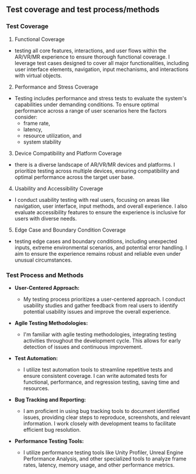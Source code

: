 ## Test coverage and test process/methods

### Test Coverage

1. Functional Coverage
* testing all core features, interactions, and user flows within the AR/VR/MR experience to ensure thorough functional coverage. I leverage test cases designed to cover all major functionalities, including user interface elements, navigation, input mechanisms, and interactions with virtual objects.
2. Performance and Stress Coverage
* Testing includes performance and stress tests to evaluate the system's capabilities under demanding conditions. To ensure optimal performance across a range of user scenarios here the factors consider:
    * frame rate,
    * latency,
    * resource utilization, and
    * system stability 
3. Device Compatibility and Platform Coverage
* there is a diverse landscape of AR/VR/MR devices and platforms. I prioritize testing across multiple devices, ensuring compatibility and optimal performance across the target user base.
4. Usability and Accessibility Coverage 
* I conduct usability testing with real users, focusing on areas like navigation, user interface, input methods, and overall experience. I also evaluate accessibility features to ensure the experience is inclusive for users with diverse needs.
5. Edge Case and Boundary Condition Coverage 
* testing edge cases and boundary conditions, including unexpected inputs, extreme environmental scenarios, and potential error handling. I aim to ensure the experience remains robust and reliable even under unusual circumstances.

### Test Process and Methods

* **User-Centered Approach:**
  * My testing process prioritizes a user-centered approach. I conduct usability studies and gather feedback from real users to identify potential usability issues and improve the overall experience.

* **Agile Testing Methodologies:**
  * I'm familiar with agile testing methodologies, integrating testing activities throughout the development cycle. This allows for early detection of issues and continuous improvement.

* **Test Automation:**
  * I utilize test automation tools to streamline repetitive tests and ensure consistent coverage. I can write automated tests for functional, performance, and regression testing, saving time and resources.

* **Bug Tracking and Reporting:**
  * I am proficient in using bug tracking tools to document identified issues, providing clear steps to reproduce, screenshots, and relevant information. I work closely with development teams to facilitate efficient bug resolution.

* **Performance Testing Tools:**
  * I utilize performance testing tools like Unity Profiler, Unreal Engine Performance Analysis, and other specialized tools to analyze frame rates, latency, memory usage, and other performance metrics.